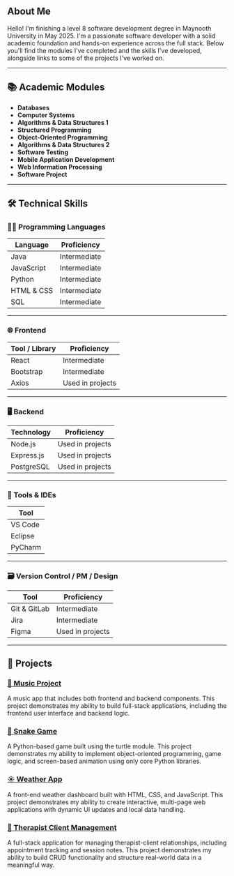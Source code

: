 ## About Me

Hello! I'm finishing a level 8 software development degree in Maynooth University in May 2025. I'm a passionate software developer with a solid academic foundation and hands-on experience across the full stack. Below you'll find the modules I've completed and the skills I've developed, alongside links to some of the projects I've worked on.

---

## 📚 Academic Modules
- **Databases**
- **Computer Systems**
- **Algorithms & Data Structures 1**
- **Structured Programming**
- **Object-Oriented Programming**
- **Algorithms & Data Structures 2**
- **Software Testing**
- **Mobile Application Development**
- **Web Information Processing**
- **Software Project**

---

## 🛠️ Technical Skills

### 🧑‍💻 Programming Languages

| Language      | Proficiency         |
|---------------|---------------------|
| Java          | Intermediate        |
| JavaScript    | Intermediate        |
| Python        | Intermediate        |
| HTML & CSS    | Intermediate        |
| SQL           | Intermediate        |

---

### 🌐 Frontend

| Tool / Library | Proficiency         |
|----------------|---------------------|
| React          | Intermediate        |
| Bootstrap      | Intermediate        |
| Axios          | Used in projects    |

---

### 🖥️ Backend

| Technology     | Proficiency         |
|----------------|---------------------|
| Node.js        | Used in projects    |
| Express.js     | Used in projects    |
| PostgreSQL     | Used in projects    |

---

### 🧰 Tools & IDEs

| Tool           |
|----------------|
| VS Code        |
| Eclipse        |                    
| PyCharm        |                    

---

### 🗃️ Version Control / PM / Design

| Tool           | Proficiency         |
|----------------|---------------------|
| Git & GitLab   | Intermediate        |
| Jira           | Intermediate        |
| Figma          | Used in projects    |

---

## 📌 Projects

### [🎵 Music Project](https://github.com/Mark-T5/music-project)
A music app that includes both frontend and backend components. This project demonstrates my ability to build full-stack applications, including the frontend user interface and backend logic.

### [🐍 Snake Game](https://github.com/Mark-T5/snake-game)
A Python-based game built using the turtle module. This project demonstrates my ability to implement object-oriented programming, game logic, and screen-based animation using only core Python libraries.

### [☀️ Weather App](https://github.com/Mark-T5/weather-app)
A front-end weather dashboard built with HTML, CSS, and JavaScript. This project demonstrates my ability to create interactive, multi-page web applications with dynamic UI updates and local data handling.

### [👥 Therapist Client Management](https://github.com/Mark-T5/therapist-client-management)
A full-stack application for managing therapist-client relationships, including appointment tracking and session notes. This project demonstrates my ability to build CRUD functionality and structure real-world data in a meaningful way.

